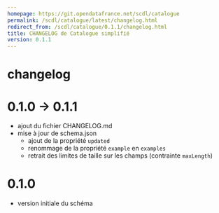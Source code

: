 ```yaml
---
homepage: https://git.opendatafrance.net/scdl/catalogue
permalink: /scdl/catalogue/latest/changelog.html
redirect_from: /scdl/catalogue/0.1.1/changelog.html
title: CHANGELOG de Catalogue simplifié
version: 0.1.1
---
```


# changelog

# 0.1.0 -> 0.1.1
- ajout du fichier CHANGELOG.md
- mise à jour de schema.json
  - ajout de la propriété `updated`
  - renommage de la propriété `example` en `examples`
  - retrait des limites de taille sur les champs (contrainte `maxLength`)

# 0.1.0
- version initiale du schéma